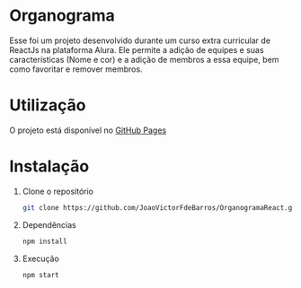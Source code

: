 # Organograma

Esse foi um projeto desenvolvido durante um curso extra curricular de ReactJs na plataforma Alura. Ele permite a adição de equipes e suas características (Nome e cor) e a adição de membros a essa equipe, bem como favoritar e remover membros.

# Utilização
O projeto está disponível no [GitHub Pages](https://joaovictorfdebarros.github.io/OrganogramaReact/)

# Instalação
1. Clone o repositório
    ```bash
    git clone https://github.com/JoaoVictorFdeBarros/OrganogramaReact.git
    ```
2. Dependências
    ```bash
    npm install
    ```
3. Execução
    ```bash 
    npm start
    ```
